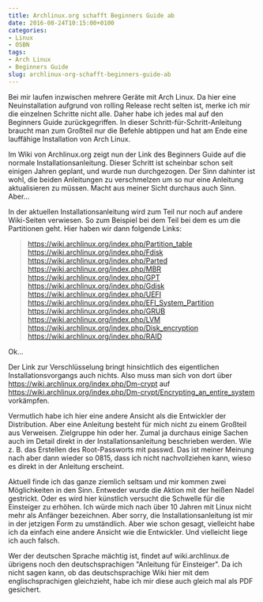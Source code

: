 ```yaml
---
title: Archlinux.org schafft Beginners Guide ab
date: 2016-08-24T10:15:00+0100
categories:
- Linux
- OSBN
tags:
- Arch Linux
- Beginners Guide
slug: archlinux-org-schafft-beginners-guide-ab
---
```

Bei mir laufen inzwischen mehrere Geräte mit Arch Linux. Da hier eine Neuinstallation aufgrund von rolling Release recht selten ist, merke ich mir die einzelnen Schritte nicht alle. Daher habe ich jedes mal auf den Beginners Guide zurückgegriffen. In dieser Schritt-für-Schritt-Anleitung braucht man zum Großteil nur die Befehle abtippen und hat am Ende eine lauffähige Installation von Arch Linux.

Im Wiki von Archlinux.org zeigt nun der Link des Beginners Guide auf die normale Installationsanleitung. Dieser Schritt ist scheinbar schon seit einigen Jahren geplant, und wurde nun durchgezogen. Der Sinn dahinter ist wohl, die beiden Anleitungen zu verschmelzen um so nur eine Anleitung aktualisieren zu müssen. Macht aus meiner Sicht durchaus auch Sinn. Aber...

In der aktuellen Installationsanleitung wird zum Teil nur noch auf andere Wiki-Seiten verwiesen. So zum Beispiel bei dem Teil bei dem es um die Partitionen geht. Hier haben wir dann folgende Links:

>https://wiki.archlinux.org/index.php/Partition_table
>https://wiki.archlinux.org/index.php/Fdisk
>https://wiki.archlinux.org/index.php/Parted
>https://wiki.archlinux.org/index.php/MBR
>https://wiki.archlinux.org/index.php/GPT
>https://wiki.archlinux.org/index.php/Gdisk
>https://wiki.archlinux.org/index.php/UEFI
>https://wiki.archlinux.org/index.php/EFI_System_Partition
>https://wiki.archlinux.org/index.php/GRUB
>https://wiki.archlinux.org/index.php/LVM
>https://wiki.archlinux.org/index.php/Disk_encryption
>https://wiki.archlinux.org/index.php/RAID

Ok...

Der Link zur Verschlüsselung bringt hinsichtlich des eigentlichen Installationsvorgangs auch nichts. Also muss man sich von dort über https://wiki.archlinux.org/index.php/Dm-crypt auf https://wiki.archlinux.org/index.php/Dm-crypt/Encrypting_an_entire_system vorkämpfen.

Vermutlich habe ich hier eine andere Ansicht als die Entwickler der Distribution. Aber eine Anleitung besteht für mich nicht zu einem Großteil aus Verweisen. Zielgruppe hin oder her. Zumal ja durchaus einige Sachen auch im Detail direkt in der Installationsanleitung beschrieben werden. Wie z. B. das Erstellen des Root-Passworts mit passwd. Das ist meiner Meinung nach aber dann wieder so 0815, dass ich nicht nachvollziehen kann, wieso es direkt in der Anleitung erscheint.

Aktuell finde ich das ganze ziemlich seltsam und mir kommen zwei Möglichkeiten in den Sinn. Entweder wurde die Aktion mit der heißen Nadel gestrickt. Oder es wird hier künstlich versucht die Schwelle für die Einsteiger zu erhöhen. Ich würde mich nach über 10 Jahren mit Linux nicht mehr als Anfänger bezeichnen. Aber sorry, die Installationsanleitung ist mir in der jetzigen Form zu umständlich. Aber wie schon gesagt, vielleicht habe ich da einfach eine andere Ansicht wie die Entwickler. Und vielleicht liege ich auch falsch.

Wer der deutschen Sprache mächtig ist, findet auf wiki.archlinux.de übrigens noch den deutschsprachigen "Anleitung für Einsteiger". Da ich nicht sagen kann, ob das deutschsprachige Wiki hier mit dem englischsprachigen gleichzieht, habe ich mir diese auch gleich mal als PDF gesichert.
